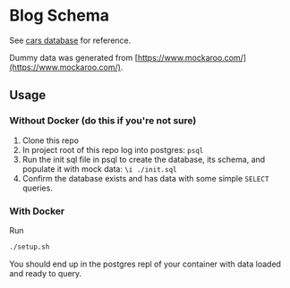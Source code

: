 # Blog Schema

See [cars database](https://github.com/code-platoon-assignments/cars_database) for reference.  

Dummy data was generated from [https://www.mockaroo.com/](https://www.mockaroo.com/).

## Usage

### Without Docker (do this if you're not sure)

1. Clone this repo
2. In project root of this repo log into postgres: `psql`
3. Run the init sql file in psql to create the database, its schema, and populate it with mock data: `\i ./init.sql`
4. Confirm the database exists and has data with some simple `SELECT` queries.

### With Docker
Run 
```bash
./setup.sh
```
You should end up in the postgres repl of your container with data loaded and ready to query.
